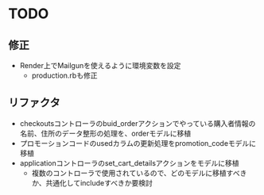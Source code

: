 # TODO

## 修正
+ Render上でMailgunを使えるように環境変数を設定
  + production.rbも修正

## リファクタ
+ checkoutsコントローラのbuid_orderアクションでやっている購入者情報の名前、住所のデータ整形の処理を、orderモデルに移植
+ プロモーションコードのusedカラムの更新処理をpromotion_codeモデルに移植
+ applicationコントローラのset_cart_detailsアクションをモデルに移植
  + 複数のコントローラで使用されているので、どのモデルに移植すべきか、共通化してincludeすべきか要検討